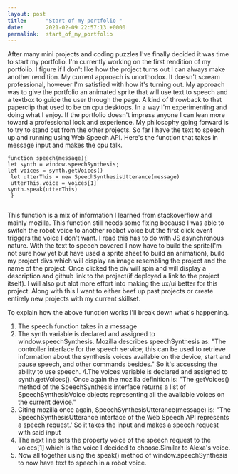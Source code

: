 ```yaml
---
layout: post
title:      "Start of my portfolio "
date:       2021-02-09 22:57:13 +0000
permalink:  start_of_my_portfolio
---
```



After many mini projects and coding puzzles I've finally decided it was time to start my portfolio. I'm currently working on the first rendition of my portfolio. I figure if I don't like how the project turns out I can always make another rendition. My current approach is unorthodox. It doesn't scream professional, however I'm satisfied with how it's turning out. My approach was to give the portfolio an animated sprite that will use text to speech and a textbox to guide the user through the page. A kind of throwback to that paperclip that used to be on cpu desktops. In a way I'm experimenting and doing what I enjoy. If the portfolio doesn't impress anyone I can lean more toward a professional look and experience. My philosophy going forward is to try to stand out from the other projects. So far I have the text to speech up and running using Web Speech API. Here's the function that takes in message input and makes the cpu talk. 


```
function speech(message){
let synth = window.speechSynthesis;
let voices = synth.getVoices()
 let utterThis = new SpeechSynthesisUtterance(message)
 utterThis.voice = voices[1]
synth.speak(utterThis)
 }
   
```

This function is a mix of information I learned from stackoverflow and mainly mozilla. This function still needs some fixing because I was able to switch the robot voice to another robbot voice but the first click event triggers the voice I don't want. I read this has to do with JS asynchronous nature. With the text to speech covered I now have to build the sprite(I'm not sure how yet but have used a sprite sheet to build an animation), build my project divs which will display an image resembling the project and the name of the project. Once clicked the div will spin and will display a description and github link to the project(if deployed a link to the project itself). I will also put alot more effort into making the ux/ui better for this project. Along with this I want to either beef up past projects or create entirely new projects with my current skillset.

To explain how the above function works I'll break down what's happening. 

1. The speech function takes in a message
2. The synth variable is declared and assigned to window.speechSynthesis. Mozilla describes speechSynthesis as:
"The controller interface for the speech service; this can be used to retrieve information about the synthesis voices available on the device, start and pause speech, and other commands besides." So it's accessing the ability to use 
speech.
4.The voices variable is declared and assigned to synth.getVoices(). Once again the mozilla definition
is: "The getVoices() method of the SpeechSynthesis interface returns a list of SpeechSynthesisVoice objects representing all the available voices on the current device." 
5. Citing mozilla once again, SpeechSynthesisUtterance(message) is: "The SpeechSynthesisUtterance interface of the Web Speech API represents a speech request.' So it takes the input and makes a speech request with said input
6. The next line sets the property voice of the speech request to the voices[1] which is the voice I decided to choose.Similar to Alexa's voice. 
7. Now all together using the speak() method of window.speechSynthesis to now have text to speech in a robot voice.

